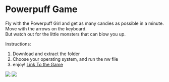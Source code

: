 # Powerpuff Game

Fly with the Powerpuff Girl and get as many candies as possible in a minute.<br>
Move with the arrows on the keyboard.<br>
But watch out for the little monsters that can blow you up.

Instructions:
1. Download and extract the folder
2. Choose your operating system, and run the nw file
3. enjoy!
[Link To the Game](https://drive.google.com/file/d/1qiWWFXn87PFx5dOfmyi15fEIq60UPIhX/view?usp=share_link)

<img src="https://raw.githubusercontent.com/Rosiee7/PowerpuffGame/main/Home.jpg"/>
<img src="https://github.com/Rosiee7/PowerpuffGame/blob/main/Game.png"/>
